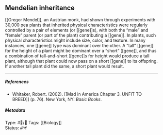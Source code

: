 ## Mendelian inheritance  # 

[[Gregor Mendel]], an Austrian monk, had shown through experiments with 30,000 pea plants that inherited physical characteristics were regularly controlled by a pair of elements (or [[gene]]s), with both the “male” and “female” parent (or part of the plant) contributing a [[gene]]. In plants, such physical characteristics might include size, color, and texture. In many instances, one [[gene]] type was dominant over the other. A “tall” [[gene]] for the height of a plant might be dominant over a “short” [[gene]], and thus a combination of tall-and-short [[gene]]s for height would produce a tall plant, although that plant could now pass on a short [[gene]] to its offspring. If another tall plant did the same, a short plant would result.

___

##### References

- Whitaker, Robert. (2002). [[Mad in America Chapter 3. UNFIT TO BREED]] (p. 76). New York, NY: _Basic Books_.

##### Metadata

Type: #🔵/🔵 
Tags: [[Biology]]  
Status: #☀️ 